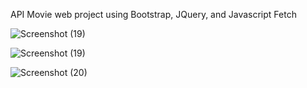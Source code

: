 API Movie web project using Bootstrap, JQuery, and Javascript Fetch

![Screenshot (19)](https://user-images.githubusercontent.com/82860149/176587937-7d401d92-4e47-4843-92e7-2a25450c43f5.png)

![Screenshot (19)](https://user-images.githubusercontent.com/82860149/176587538-f3d51dbb-6cad-41a5-ac57-1c7477edc6e6.png)

![Screenshot (20)](https://user-images.githubusercontent.com/82860149/176587637-0a3b556c-106c-4662-8184-adc7eddf9177.png)
